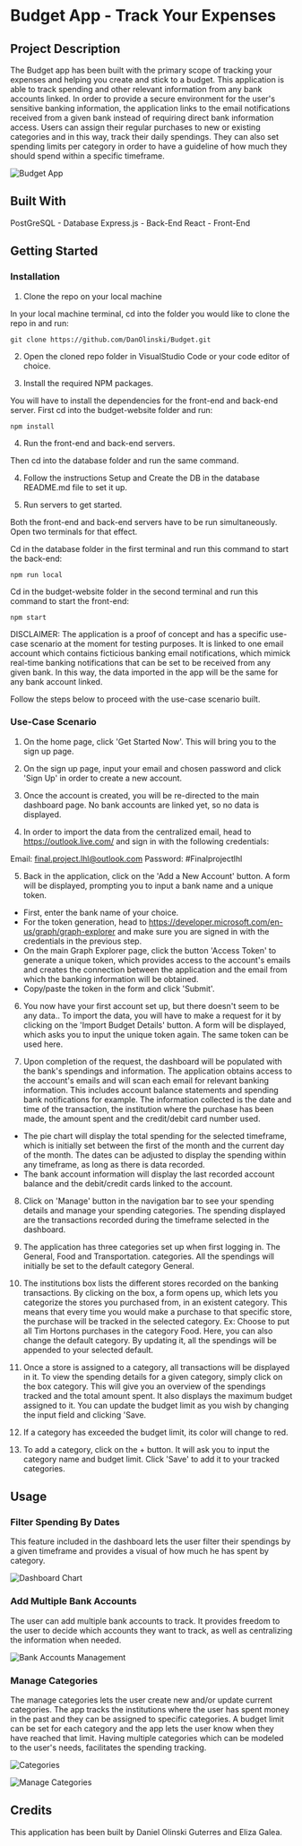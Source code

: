 # Budget App - Track Your Expenses

## Project Description
The Budget app has been built with the primary scope of tracking your expenses and helping you create and stick to a budget. This application is able to track spending and other relevant information from any bank accounts linked. In order to provide a secure environment for the user's sensitive banking information, the application links to the email notifications received from a given bank instead of requiring direct bank information access. Users can assign their regular purchases to new or existing categories and in this way, track their daily spendings. They can also set spending limits per category in order to have a guideline of how much they should spend within a specific timeframe.

![Budget App](https://github.com/DanOlinski/Budget/blob/2c2edff110522e2fd76eeeeef8d787d161e5648b/media/BudgetApp.png)

## Built With

PostGreSQL - Database
Express.js - Back-End
React - Front-End

## Getting Started

### Installation

1. Clone the repo on your local machine

In your local machine terminal, cd into the folder you would like to clone the repo in and run:

```
git clone https://github.com/DanOlinski/Budget.git
```

2. Open the cloned repo folder in VisualStudio Code or your code editor of choice.

3. Install the required NPM packages.

You will have to install the dependencies for the front-end and back-end server.
First cd into the budget-website folder and run:

```
npm install
```

4. Run the front-end and back-end servers.

Then cd into the database folder and run the same command.

4. Follow the instructions Setup and Create the DB in the database README.md file to set it up.

5. Run servers to get started.

Both the front-end and back-end servers have to be run simultaneously.
Open two terminals for that effect.

Cd in the database folder in the first terminal and run this command to start the back-end:
```
npm run local
```

Cd in the budget-website folder in the second terminal and run this command to start the front-end:
```
npm start
```

DISCLAIMER: The application is a proof of concept and has a specific use-case scenario at the moment for testing purposes. It is linked to one email account which contains ficticious banking email notifications, which mimick real-time banking notifications that can be set to be received from any given bank. In this way, the data imported in the app will be the same for any bank account linked. 

Follow the steps below to proceed with the use-case scenario built.

### Use-Case Scenario

1. On the home page, click 'Get Started Now'. This will bring you to the sign up page.

2. On the sign up page, input your email and chosen password and click 'Sign Up' in order to create a new account.

3. Once the account is created, you will be re-directed to the main dashboard page. No bank accounts are linked yet, so no data is displayed.

4. In order to import the data from the centralized email, head to https://outlook.live.com/ and sign in with the following credentials:

Email: final.project.lhl@outlook.com
Password: #Finalprojectlhl

5. Back in the application, click on the 'Add a New Account' button. A form will be displayed, prompting you to input a bank name and a unique token. 

- First, enter the bank name of your choice.
- For the token generation, head to https://developer.microsoft.com/en-us/graph/graph-explorer and make sure you are signed in with the credentials in the previous step. 
- On the main Graph Explorer page, click the button 'Access Token' to generate a unique token, which provides access to the account's emails and creates the connection between the application and the email from which the banking information will be obtained.
- Copy/paste the token in the form and click 'Submit'.

6. You now have your first account set up, but there doesn't seem to be any data.. To import the data, you will have to make a request for it by clicking on the 'Import Budget Details' button. A form will be displayed, which asks you to input the unique token again. The same token can be used here.

7. Upon completion of the request, the dashboard will be populated with the bank's spendings and information. The application obtains access to the account's emails and will scan each email for relevant banking information. This includes account balance statements and spending bank notifications for example. The information collected is the date and time of the transaction, the institution where the purchase has been made, the amount spent and the credit/debit card number used.

- The pie chart will display the total spending for the selected timeframe, which is initially set between the first of the month and the current day of the month. The dates can be adjusted to display the spending within any timeframe, as long as there is data recorded.
- The bank account information will display the last recorded account balance and the debit/credit cards linked to the account.

8. Click on 'Manage' button in the navigation bar to see your spending details and manage your spending categories. The spending displayed are the transactions recorded during the timeframe selected in the dashboard.

9. The application has three categories set up when first logging in. The General, Food and Transportation. categories. All the spendings will initially be set to the default category General.

10. The institutions box lists the different stores recorded on the banking transactions. By clicking on the box, a form opens up, which lets you categorize the stores you purchased from, in an existent category. This means that every time you would make a purchase to that specific store, the purchase will be tracked in the selected category. Ex: Choose to put all Tim Hortons purchases in the category Food.
Here, you can also change the default category. By updating it, all the spendings will be appended to your selected default.

11. Once a store is assigned to a category, all transactions will be displayed in it. To view the spending details for a given category, simply click on the box category. This will give you an overview of the spendings tracked and the total amount spent. It also displays the maximum budget assigned to it. You can update the budget limit as you wish by changing the input field and clicking 'Save.

12. If a category has exceeded the budget limit, its color will change to red.

13. To add a category, click on the + button. It will ask you to input the category name and budget limit. Click 'Save' to add it to your tracked categories.

## Usage

### Filter Spending By Dates
This feature included in the dashboard lets the user filter their spendings by a given timeframe and provides a visual of how much he has spent by category.

![Dashboard Chart](https://github.com/DanOlinski/Budget/blob/2c2edff110522e2fd76eeeeef8d787d161e5648b/media/DashboardChart.png)

### Add Multiple Bank Accounts
The user can add multiple bank accounts to track. It provides freedom to the user to decide which accounts they want to track, as well as centralizing the information when needed.

![Bank Accounts Management](https://github.com/DanOlinski/Budget/blob/2c2edff110522e2fd76eeeeef8d787d161e5648b/media/BankAccountsManagement.png)

### Manage Categories
The manage categories lets the user create new and/or update current categories. The app tracks the institutions where the user has spent money in the past and they can be assigned to specific categories. A budget limit can be set for each category and the app lets the user know when they have reached that limit. Having multiple categories which can be modeled to the user's needs, facilitates the spending tracking.

![Categories](https://github.com/DanOlinski/Budget/blob/2c2edff110522e2fd76eeeeef8d787d161e5648b/media/Categories.png)

![Manage Categories](https://github.com/DanOlinski/Budget/blob/2c2edff110522e2fd76eeeeef8d787d161e5648b/media/ManageCategories.png)

## Credits

This application has been built by Daniel Olinski Guterres and Eliza Galea.




